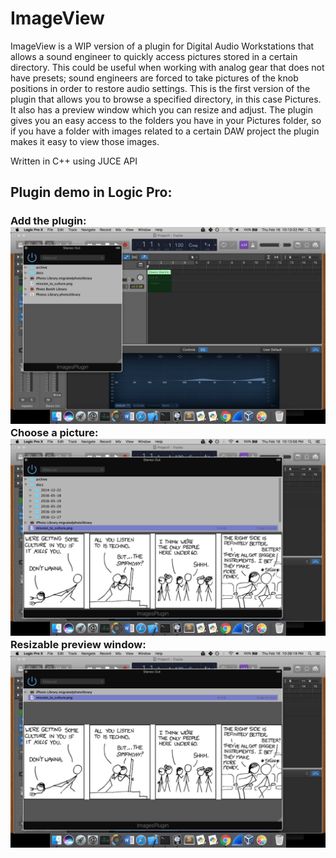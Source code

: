 <h1>ImageView</h1>

ImageView is a WIP version of a plugin for Digital Audio Workstations that allows a sound engineer to quickly access pictures stored in a certain directory.
This could be useful when working with analog gear that does not have presets; sound engineers are forced to take pictures of the knob positions in order to restore audio settings.
This is the first version of the plugin that allows you to browse a specified directory, in this case Pictures. It also has a preview window which you can resize and adjust. The plugin gives you an easy access to the folders you have in your Pictures folder, so if you have a folder with images related to a certain DAW project the plugin makes it easy to view those images. 

Written in C++ using JUCE API

<h2>Plugin demo in Logic Pro:</h2>
<h3>Add the plugin:
<IMG SRC = "ImageView1_1.png" alt="ImageView1">
Choose a picture:

<IMG SRC = "ImageView1_2.png" alt="ImageView2">
Resizable preview window:

<IMG SRC = "ImageView1_3.png" alt="ImageView3">

</h3>
